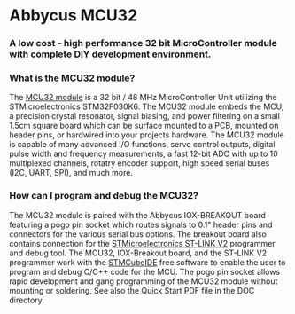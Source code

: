 # Abbycus MCU32
### A low cost - high performance 32 bit MicroController module with complete DIY development environment. ###
### What is the MCU32 module? ###
The [MCU32 module](https://www.tindie.com/products/abbycus/abby-iox-breakout-board/) is a 32 bit / 48 MHz MicroController Unit utilizing the STMicroelectronics STM32F030K6. The MCU32 module embeds the MCU, a precision crystal resonator, signal biasing, and power filtering on a small 1.5cm square board which can be surface mounted to a PCB, mounted on header pins, or hardwired into your projects hardware.
The MCU32 module is capable of many advanced I/O functions, servo control outputs, digital pulse width and frequency measurements, a fast 12-bit ADC with up to 10 multiplexed channels, rotatry encoder support, high speed serial buses (I2C, UART, SPI), and much more.
### How can I program and debug the MCU32? ###
The MCU32 module is paired with the Abbycus IOX-BREAKOUT board featuring a pogo pin socket which routes signals to 0.1" header pins and connectors for the various serial bus options. The breakout board also contains connection for the [STMicroelectronics ST-LINK V2](https://tenbaht.github.io/sduino/hardware/flashtool/) programmer and debug tool. 
The MCU32, IOX-Breakout board, and the ST-LINK V2 programmer work with the [STMCubeIDE](https://www.st.com/en/development-tools/stm32cubeide.html) free software to enable the user to program and debug C/C++ code for the MCU.
The pogo pin socket allows rapid development and gang programming of the MCU32 module without mounting or soldering. See also the Quick Start PDF file in the DOC directory.
